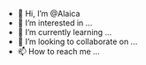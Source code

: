 - 👋 Hi, I’m @Alaica
- 👀 I’m interested in ...
- 🌱 I’m currently learning ...
- 💞️ I’m looking to collaborate on ...
- 📫 How to reach me ...

<!---
Alaica/Alaica is a ✨ special ✨ repository because its `README.md` (this file) appears on your GitHub profile.
You can click the Preview link to take a look at your changes.
--->
